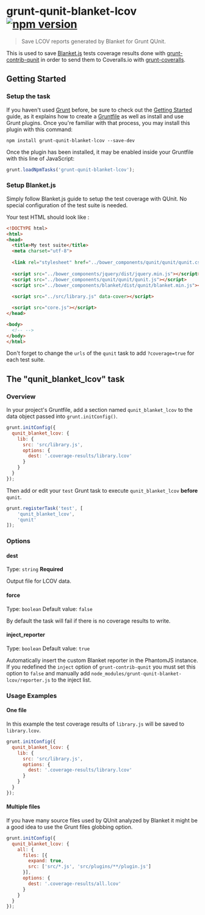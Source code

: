 # grunt-qunit-blanket-lcov [![npm version](https://badge.fury.io/js/grunt-qunit-blanket-lcov.svg)](http://badge.fury.io/js/grunt-qunit-blanket-lcov)

> Save LCOV reports generated by Blanket for Grunt QUnit.

This is used to save [Blanket.js](http://blanketjs.org) tests coverage results done with [grunt-contrib-qunit](https://github.com/gruntjs/grunt-contrib-qunit) in order to send them to Coveralls.io with [grunt-coveralls](https://github.com/pimterry/grunt-coveralls).

## Getting Started

### Setup the task
If you haven't used [Grunt](http://gruntjs.com/) before, be sure to check out the [Getting Started](http://gruntjs.com/getting-started) guide, as it explains how to create a [Gruntfile](http://gruntjs.com/sample-gruntfile) as well as install and use Grunt plugins. Once you're familiar with that process, you may install this plugin with this command:

```shell
npm install grunt-qunit-blanket-lcov --save-dev
```

Once the plugin has been installed, it may be enabled inside your Gruntfile with this line of JavaScript:

```js
grunt.loadNpmTasks('grunt-qunit-blanket-lcov');
```

### Setup Blanket.js
Simply follow Blanket.js guide to setup the test coverage with QUnit. No special configuration of the test suite is needed.

Your test HTML should look like :

```html
<!DOCTYPE html>
<html>
<head>
  <title>My test suite</title>
  <meta charset="utf-8">
  
  <link rel="stylesheet" href="../bower_components/qunit/qunit/qunit.css">
  
  <script src="../bower_components/jquery/dist/jquery.min.js"></script>
  <script src="../bower_components/qunit/qunit/qunit.js"></script>
  <script src="../bower_components/blanket/dist/qunit/blanket.min.js"></script>
  
  <script src="../src/library.js" data-cover></script>

  <script src="core.js"></script>
</head>

<body>
  <!-- -->
</body>
</html>
```

Don't forget to change the `urls` of the `qunit` task to add `?coverage=true` for each test suite.

## The "qunit_blanket_lcov" task

### Overview
In your project's Gruntfile, add a section named `qunit_blanket_lcov` to the data object passed into `grunt.initConfig()`.

```js
grunt.initConfig({
  qunit_blanket_lcov: {
    lib: {
      src: 'src/library.js',
      options: {
        dest: '.coverage-results/library.lcov'
      }
    }
  }
});
```

Then add or edit your `test` Grunt task to execute `qunit_blanket_lcov` **before** `qunit`.

```js
grunt.registerTask('test', [
    'qunit_blanket_lcov',
    'qunit'
]);
```

### Options
#### dest
Type: `string` **Required**

Output file for LCOV data.

#### force
Type: `boolean`
Default value: `false`

By default the task will fail if there is no coverage results to write.


#### inject_reporter
Type: `boolean`
Default value: `true`

Automatically insert the custom Blanket reporter in the PhantomJS instance. If you redefined the `inject` option of `grunt-contrib-qunit` you must set this option to `false` and manually add `node_modules/grunt-qunit-blanket-lcov/reporter.js` to the inject list.


### Usage Examples

#### One file
In this example the test coverage results of `library.js` will be saved to `library.lcov`.

```js
grunt.initConfig({
  qunit_blanket_lcov: {
    lib: {
      src: 'src/library.js',
      options: {
        dest: '.coverage-results/library.lcov'
      }
    }
  }
});
```

#### Multiple files
If you have many source files used by QUnit analyzed by Blanket it might be a good idea to use the Grunt files globbing option.

```js
grunt.initConfig({
  qunit_blanket_lcov: {
    all: {
      files: [{
        expand: true,
        src: ['src/*.js', 'src/plugins/**/plugin.js']
      }],
      options: {
        dest: '.coverage-results/all.lcov'
      }
    }
  }
});
```
